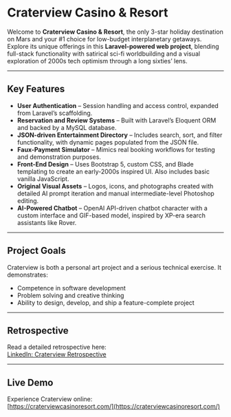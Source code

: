 # Craterview Casino & Resort

Welcome to **Craterview Casino & Resort**, the only 3-star holiday destination on Mars and your #1 choice for low-budget interplanetary getaways. Explore its unique offerings in this **Laravel-powered web project**, blending full-stack functionality with satirical sci-fi worldbuilding and a visual exploration of 2000s tech optimism through a long sixties’ lens.

---

## Key Features

- **User Authentication** – Session handling and access control, expanded from Laravel’s scaffolding.  
- **Reservation and Review Systems** – Built with Laravel’s Eloquent ORM and backed by a MySQL database.  
- **JSON-driven Entertainment Directory** – Includes search, sort, and filter functionality, with dynamic pages populated from the JSON file.  
- **Faux-Payment Simulator** – Mimics real booking workflows for testing and demonstration purposes.  
- **Front-End Design** – Uses Bootstrap 5, custom CSS, and Blade templating to create an early-2000s inspired UI. Also includes basic vanilla JavaScript.  
- **Original Visual Assets** – Logos, icons, and photographs created with detailed AI prompt iteration and manual intermediate-level Photoshop editing.  
- **AI-Powered Chatbot** – OpenAI API-driven chatbot character with a custom interface and GIF-based model, inspired by XP-era search assistants like Rover.

---

## Project Goals

Craterview is both a personal art project and a serious technical exercise. It demonstrates:

- Competence in software development  
- Problem solving and creative thinking  
- Ability to design, develop, and ship a feature-complete project

---

## Retrospective

Read a detailed retrospective here:  
[LinkedIn: Craterview Retrospective](https://www.linkedin.com/pulse/craterview-retrospective-dylan-ellis-apy0c/?trackingId=sgnKSEU4Ni7T0X0nkWtAYA%3D%3D)

---

## Live Demo

Experience Craterview online:  
[https://craterviewcasinoresort.com/](https://craterviewcasinoresort.com/)

